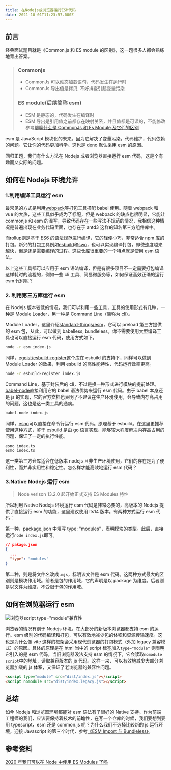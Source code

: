 ```yaml
---
title: 在Nodejs或浏览器运行ESM代码
date: 2021-10-01T11:23:57.000Z
---
```


## 前言

经典面试题目就是《Common.js 和 ES module 的区别》，这一题很多人都会熟练地背出答案。

> ### Commonjs
>
> - CommonJs 可以动态加载语句，代码发生在运行时
> - CommonJs 导出值是拷贝, 不好排查引起变量污染
>
> ### ES module(后续简称 esm)
>
> - ESM 是静态的，代码发生在编译时
> - ESM 导出是引用值之前都存在映射关系，并且值都是可读的，不能修改
>   参考[聊聊什么是 CommonJs 和 Es Module 及它们的区别](https://juejin.cn/post/6938581764432461854)

esm 是 JavaScript 模块化的未来。因为它解决了变量污染，代码维护，代码依赖的问题。它让你的代码更加科学。这也是 deno 默认采用 esm 的原因。

回归正题，我们有什么方法在 Nodejs 或者浏览器直接运行 esm 代码，这是个有趣而又实际的问题。

## 如何在 Nodejs 环境允许

### 1.利用编译工具运行 esm

最常见的方式是利用[webpack](https://webpack.js.org/)等打包工具搭配 babel 使用。随着 webpack 和 vue 的大热，这些工具似乎成为了标配，但是 webpack 的缺点也很明显，它能让 commonjs 和 esm 的混写，导致代码存在一些写法不规范的情况，我相信这种情况是普遍出现在业务代码里面，也存在于 antd3 这样的知名第三方组件库中。

而[rollup](https://github.com/rollup/rollup)则是基于 ES6 的语法规范进行编译，它的轻便小巧，非常适合 npm 库的打包。新兴的打包工具例如[esbuild](https://github.com/evanw/esbuild)和[swc](https://github.com/swc-project/swc)，也可以实现编译打包，即使速度越来越快，但是还是需要编译的过程。这些仓库很重要的一个特点就是使用 esm 语法。

以上这些工具都可以应用于 esm 语法编译，但是有很多项目不一定需要打包编译这样耗时的流程的，例如一些 cli 工具、简易微服务等，如何保证高效正确的运行 esm 代码呢？

### 2. 利用第三方库运行 esm

在 Nodejs 版本较低的情况，我们可以利用一些工具，工具的使用形式有几种，一种是 Module Loader，另一种是 Command Line（简称为 cli）。

Module Loader，这里介绍[standard-things/esm](https://github.com/standard-things/esm)，它可以 preload 第三方提供的 esm 包，从此，可以做到 babelless, bundleless。你不需要使用大型编译工具也可以直接运行 esm 代码，使用方式如下。

```bash
node -r esm index.js
```

同样，[egoist/esbuild-register](https://github.com/egoist/esbuild-register)这个库在 esbuild 的支持下，同样可以做到 Module Loader 的效果，利用 esbuild 的高性能特性，代码运行效率更高。

```bash
node -r esbuild-register index.js
```

Command Line，基于封装后的 cli，不过是换一种形式进行模块的提前处理。[babel-node](https://babeljs.io/docs/en/babel-node)直接利用它的 babel 语法优势来运行 esm 代码。由于 babel 本身还是 js 的实现，它的官方文档也表明了不建议在生产环境使用，会导致内存高占用的问题，这也是这一类工具的通病。

```bash
babel-node index.js
```

同样，[esno](https://github.com/antfu/esno)可以直接在命令行运行 esm 代码。原理基于 esbuild。在这里更推荐使用这种方式，鉴于 esbuild 是由 go 语言实现，能够较大程度解决内存高占用的问题，保证了一定的执行性能。

```bash
esno index.ts
esmo index.ts
```

这一类第三方仓库适合在低版本 nodejs 且非生产环境使用，它们的存在是为了便利性，而并非实用性和稳定性。怎么样才能高效地运行 esm 代码？

### 3.Native Nodejs 运行 esm

> Node verison 13.2.0 起开始正式支持 ES Modules 特性

所以利用 Native Nodejs 环境运行 esm 代码是非常必要的，高版本的 Nodejs 提供了直接运行 esm 的功能，这里建议使用 lts14 版本。有两种方式运行 esm 代码：

第一种，package.json 中填写 type: "modules"，表明模块的类型。此后，直接运行`node index.js`即可。

```json
// pakage.json
{
  ...
  "type": "modules"
}
```

第二种，则是将文件名改成`.mjs`，标明该文件是 esm 代码。这两种方式最大的区别则是模块作用域。前者是包的作用域，它的声明是以 package 为维度。后者则是以文件为维度，不受限于包的作用域。

## 如何在浏览器运行 esm

![浏览器script type="module"兼容性](https://brandonxiang.vercel.app/img/esm.png)

浏览器的情况有别于 Nodejs 环境，在大部分的新版本浏览器都支持 esm 的运行。esm 级别的代码编译和打包，可以有效地减少包的体积和资源传输速度。这也是为什么像 vite 这样的框架会采用现代浏览器的打包模式（外加 legacy 兼容模式）的原因。具体的原理是在 html 当中的 script 标签加入`type="module"` 则表明它引入的是 esm 代码，当旧浏览器没法支持 esm 的情况下，它会读取`nomodule script`中的地址，读取兼容版本的 js 代码。这样一来，可以有效地减少大部分浏览器加载的 js 体积，又保证了老浏览器的兼容性问题。

```html
<script type="module" src="dist/index.js"></script>
<script nomodule src="dist/index.legacy.js"></script>
```

## 总结

如今 Nodejs 和浏览器环境都能对 esm 语法有了很好的 Native 支持。作为前端工程师的我们，应该要保持着技术的前瞻性，在写一个仓库的时候，我们要想到要用 typescript，esm 还是 common.js 呢？为什么我们不选择比较新的 js 运行环境，迎接 Javascript 的第三个时代，参考[《ESM Import 与 Bundleless》](https://www.jianshu.com/p/ab0d5cc9b062)。

## 参考资料

[2020 年我们可以在 Node 中使用 ES Modules 了吗](https://zhuanlan.zhihu.com/p/337796076)
